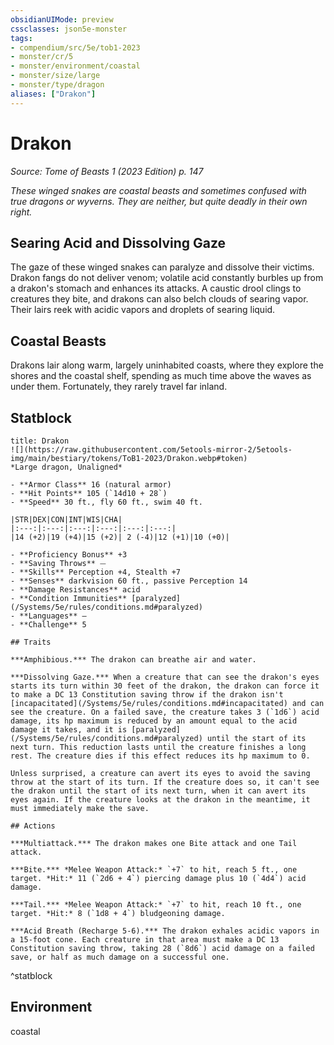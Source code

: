 ```yaml
---
obsidianUIMode: preview
cssclasses: json5e-monster
tags:
- compendium/src/5e/tob1-2023
- monster/cr/5
- monster/environment/coastal
- monster/size/large
- monster/type/dragon
aliases: ["Drakon"]
---
```

# Drakon
*Source: Tome of Beasts 1 (2023 Edition) p. 147*  

*These winged snakes are coastal beasts and sometimes confused with true dragons or wyverns. They are neither, but quite deadly in their own right.*

## Searing Acid and Dissolving Gaze

The gaze of these winged snakes can paralyze and dissolve their victims. Drakon fangs do not deliver venom; volatile acid constantly burbles up from a drakon's stomach and enhances its attacks. A caustic drool clings to creatures they bite, and drakons can also belch clouds of searing vapor. Their lairs reek with acidic vapors and droplets of searing liquid.

## Coastal Beasts

Drakons lair along warm, largely uninhabited coasts, where they explore the shores and the coastal shelf, spending as much time above the waves as under them. Fortunately, they rarely travel far inland.

## Statblock

```ad-statblock
title: Drakon
![](https://raw.githubusercontent.com/5etools-mirror-2/5etools-img/main/bestiary/tokens/ToB1-2023/Drakon.webp#token)
*Large dragon, Unaligned*

- **Armor Class** 16 (natural armor)
- **Hit Points** 105 (`14d10 + 28`)
- **Speed** 30 ft., fly 60 ft., swim 40 ft.

|STR|DEX|CON|INT|WIS|CHA|
|:---:|:---:|:---:|:---:|:---:|:---:|
|14 (+2)|19 (+4)|15 (+2)| 2 (-4)|12 (+1)|10 (+0)|

- **Proficiency Bonus** +3
- **Saving Throws** ⏤
- **Skills** Perception +4, Stealth +7
- **Senses** darkvision 60 ft., passive Perception 14
- **Damage Resistances** acid
- **Condition Immunities** [paralyzed](/Systems/5e/rules/conditions.md#paralyzed)
- **Languages** —
- **Challenge** 5

## Traits

***Amphibious.*** The drakon can breathe air and water.

***Dissolving Gaze.*** When a creature that can see the drakon's eyes starts its turn within 30 feet of the drakon, the drakon can force it to make a DC 13 Constitution saving throw if the drakon isn't [incapacitated](/Systems/5e/rules/conditions.md#incapacitated) and can see the creature. On a failed save, the creature takes 3 (`1d6`) acid damage, its hp maximum is reduced by an amount equal to the acid damage it takes, and it is [paralyzed](/Systems/5e/rules/conditions.md#paralyzed) until the start of its next turn. This reduction lasts until the creature finishes a long rest. The creature dies if this effect reduces its hp maximum to 0.

Unless surprised, a creature can avert its eyes to avoid the saving throw at the start of its turn. If the creature does so, it can't see the drakon until the start of its next turn, when it can avert its eyes again. If the creature looks at the drakon in the meantime, it must immediately make the save.

## Actions

***Multiattack.*** The drakon makes one Bite attack and one Tail attack.

***Bite.*** *Melee Weapon Attack:* `+7` to hit, reach 5 ft., one target. *Hit:* 11 (`2d6 + 4`) piercing damage plus 10 (`4d4`) acid damage.

***Tail.*** *Melee Weapon Attack:* `+7` to hit, reach 10 ft., one target. *Hit:* 8 (`1d8 + 4`) bludgeoning damage.

***Acid Breath (Recharge 5-6).*** The drakon exhales acidic vapors in a 15-foot cone. Each creature in that area must make a DC 13 Constitution saving throw, taking 28 (`8d6`) acid damage on a failed save, or half as much damage on a successful one.
```
^statblock

## Environment

coastal